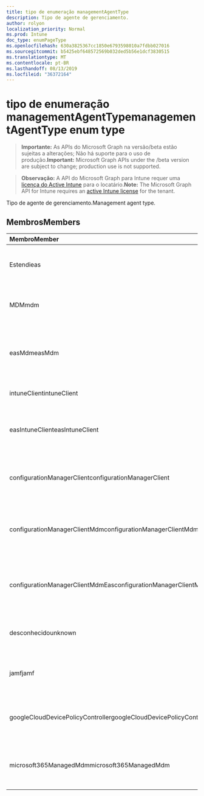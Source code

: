 ```yaml
---
title: tipo de enumeração managementAgentType
description: Tipo de agente de gerenciamento.
author: rolyon
localization_priority: Normal
ms.prod: Intune
doc_type: enumPageType
ms.openlocfilehash: 630a3825367cc1850e6793598010a7fdbb027016
ms.sourcegitcommit: b5425ebf648572569b032ded5b56e1dcf3830515
ms.translationtype: MT
ms.contentlocale: pt-BR
ms.lasthandoff: 08/13/2019
ms.locfileid: "36372164"
---
```

# <a name="managementagenttype-enum-type"></a><span data-ttu-id="a68af-103">tipo de enumeração managementAgentType</span><span class="sxs-lookup"><span data-stu-id="a68af-103">managementAgentType enum type</span></span>

> <span data-ttu-id="a68af-104">**Importante:** As APIs do Microsoft Graph na versão/beta estão sujeitas a alterações; Não há suporte para o uso de produção.</span><span class="sxs-lookup"><span data-stu-id="a68af-104">**Important:** Microsoft Graph APIs under the /beta version are subject to change; production use is not supported.</span></span>

> <span data-ttu-id="a68af-105">**Observação:** A API do Microsoft Graph para Intune requer uma [licença do Active Intune](https://go.microsoft.com/fwlink/?linkid=839381) para o locatário.</span><span class="sxs-lookup"><span data-stu-id="a68af-105">**Note:** The Microsoft Graph API for Intune requires an [active Intune license](https://go.microsoft.com/fwlink/?linkid=839381) for the tenant.</span></span>

<span data-ttu-id="a68af-106">Tipo de agente de gerenciamento.</span><span class="sxs-lookup"><span data-stu-id="a68af-106">Management agent type.</span></span>

## <a name="members"></a><span data-ttu-id="a68af-107">Membros</span><span class="sxs-lookup"><span data-stu-id="a68af-107">Members</span></span>
|<span data-ttu-id="a68af-108">Membro</span><span class="sxs-lookup"><span data-stu-id="a68af-108">Member</span></span>|<span data-ttu-id="a68af-109">Valor</span><span class="sxs-lookup"><span data-stu-id="a68af-109">Value</span></span>|<span data-ttu-id="a68af-110">Descrição</span><span class="sxs-lookup"><span data-stu-id="a68af-110">Description</span></span>|
|:---|:---|:---|
|<span data-ttu-id="a68af-111">Estendi</span><span class="sxs-lookup"><span data-stu-id="a68af-111">eas</span></span>|<span data-ttu-id="a68af-112">1</span><span class="sxs-lookup"><span data-stu-id="a68af-112">1</span></span>|<span data-ttu-id="a68af-113">O dispositivo é gerenciado pelo Exchange Server.</span><span class="sxs-lookup"><span data-stu-id="a68af-113">The device is managed by Exchange server.</span></span>|
|<span data-ttu-id="a68af-114">MDM</span><span class="sxs-lookup"><span data-stu-id="a68af-114">mdm</span></span>|<span data-ttu-id="a68af-115">duas</span><span class="sxs-lookup"><span data-stu-id="a68af-115">2</span></span>|<span data-ttu-id="a68af-116">O dispositivo é gerenciado pelo MDM do Intune.</span><span class="sxs-lookup"><span data-stu-id="a68af-116">The device is managed by Intune MDM.</span></span>|
|<span data-ttu-id="a68af-117">easMdm</span><span class="sxs-lookup"><span data-stu-id="a68af-117">easMdm</span></span>|<span data-ttu-id="a68af-118">3D</span><span class="sxs-lookup"><span data-stu-id="a68af-118">3</span></span>|<span data-ttu-id="a68af-119">O dispositivo é gerenciado pelo Exchange Server e o MDM do Intune.</span><span class="sxs-lookup"><span data-stu-id="a68af-119">The device is managed by both Exchange server and Intune MDM.</span></span>|
|<span data-ttu-id="a68af-120">intuneClient</span><span class="sxs-lookup"><span data-stu-id="a68af-120">intuneClient</span></span>|<span data-ttu-id="a68af-121">quatro</span><span class="sxs-lookup"><span data-stu-id="a68af-121">4</span></span>|<span data-ttu-id="a68af-122">Cliente do Intune gerenciado.</span><span class="sxs-lookup"><span data-stu-id="a68af-122">Intune client managed.</span></span>|
|<span data-ttu-id="a68af-123">easIntuneClient</span><span class="sxs-lookup"><span data-stu-id="a68af-123">easIntuneClient</span></span>|<span data-ttu-id="a68af-124">0,5</span><span class="sxs-lookup"><span data-stu-id="a68af-124">5</span></span>|<span data-ttu-id="a68af-125">O dispositivo é ESTENDIdo e o cliente do Intune é gerenciado duas.</span><span class="sxs-lookup"><span data-stu-id="a68af-125">The device is EAS and Intune client dual managed.</span></span>|
|<span data-ttu-id="a68af-126">configurationManagerClient</span><span class="sxs-lookup"><span data-stu-id="a68af-126">configurationManagerClient</span></span>|<span data-ttu-id="a68af-127">8 </span><span class="sxs-lookup"><span data-stu-id="a68af-127">8</span></span>|<span data-ttu-id="a68af-128">O dispositivo é gerenciado pelo Configuration Manager.</span><span class="sxs-lookup"><span data-stu-id="a68af-128">The device is managed by Configuration Manager.</span></span>|
|<span data-ttu-id="a68af-129">configurationManagerClientMdm</span><span class="sxs-lookup"><span data-stu-id="a68af-129">configurationManagerClientMdm</span></span>|<span data-ttu-id="a68af-130">10 </span><span class="sxs-lookup"><span data-stu-id="a68af-130">10</span></span>|<span data-ttu-id="a68af-131">O dispositivo é gerenciado pelo Configuration Manager e pelo MDM.</span><span class="sxs-lookup"><span data-stu-id="a68af-131">The device is managed by Configuration Manager and MDM.</span></span>|
|<span data-ttu-id="a68af-132">configurationManagerClientMdmEas</span><span class="sxs-lookup"><span data-stu-id="a68af-132">configurationManagerClientMdmEas</span></span>|<span data-ttu-id="a68af-133">11</span><span class="sxs-lookup"><span data-stu-id="a68af-133">11</span></span>|<span data-ttu-id="a68af-134">O dispositivo é gerenciado pelo Configuration Manager, MDM e EAS.</span><span class="sxs-lookup"><span data-stu-id="a68af-134">The device is managed by Configuration Manager, MDM and Eas.</span></span>|
|<span data-ttu-id="a68af-135">desconhecido</span><span class="sxs-lookup"><span data-stu-id="a68af-135">unknown</span></span>|<span data-ttu-id="a68af-136">dezesseis</span><span class="sxs-lookup"><span data-stu-id="a68af-136">16</span></span>|<span data-ttu-id="a68af-137">Tipo de agente de gerenciamento desconhecido.</span><span class="sxs-lookup"><span data-stu-id="a68af-137">Unknown management agent type.</span></span>|
|<span data-ttu-id="a68af-138">jamf</span><span class="sxs-lookup"><span data-stu-id="a68af-138">jamf</span></span>|<span data-ttu-id="a68af-139">32</span><span class="sxs-lookup"><span data-stu-id="a68af-139">32</span></span>|<span data-ttu-id="a68af-140">Os atributos do dispositivo são buscados do JAMF.</span><span class="sxs-lookup"><span data-stu-id="a68af-140">The device attributes are fetched from Jamf.</span></span>|
|<span data-ttu-id="a68af-141">googleCloudDevicePolicyController</span><span class="sxs-lookup"><span data-stu-id="a68af-141">googleCloudDevicePolicyController</span></span>|<span data-ttu-id="a68af-142">64</span><span class="sxs-lookup"><span data-stu-id="a68af-142">64</span></span>|<span data-ttu-id="a68af-143">O dispositivo é gerenciado pelo CloudDPC do Google.</span><span class="sxs-lookup"><span data-stu-id="a68af-143">The device is managed by Google's CloudDPC.</span></span>|
|<span data-ttu-id="a68af-144">microsoft365ManagedMdm</span><span class="sxs-lookup"><span data-stu-id="a68af-144">microsoft365ManagedMdm</span></span>|<span data-ttu-id="a68af-145">258</span><span class="sxs-lookup"><span data-stu-id="a68af-145">258</span></span>|<span data-ttu-id="a68af-146">Este dispositivo é gerenciado pelo Microsoft 365 por meio do Intune.</span><span class="sxs-lookup"><span data-stu-id="a68af-146">This device is managed by Microsoft 365 through Intune.</span></span>|



